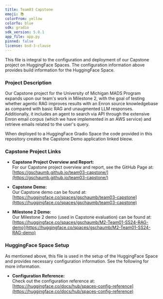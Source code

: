 ```yaml
---
title: Team03 Capstone
emoji: 📚
colorFrom: yellow
colorTo: blue
sdk: gradio
sdk_version: 5.0.1
app_file: app.py
pinned: false
license: bsd-3-clause
---
```


This file is integral to the configuration and deployment of our Capstone project on HuggingFace Spaces. The configuration information above provides build information for the HuggingFace Space. 

### Project Description

 Our Capstone project for the University of Michigan MADS Program expands upon our team's work in Milestone 2, with the goal of testing whether agentic RAG improves results with an Enron source knowledgebase as compared with basic RAG and unaugmented LLM responses. Additionally, it includes an agent to search via API through the extensive Enron email corpus (which we have implemented in an AWS service) and retrieve emails related to the user's query.

 When deployed to a HuggingFace Gradio Space the code provided in this repository creates the Capstone Demo application linked bleow.

### Capstone Project Links

- **Capstone Project Overview and Report:**  
  For our Capstone project overview and report, see the GitHub Page at:  
  [https://gschaumb.github.io/team03-capstone/](https://gschaumb.github.io/team03-capstone/)

- **Capstone Demo:**  
  Our Capstone demo can be found at:  
  [https://huggingface.co/spaces/gschaumb/team03-capstone](https://huggingface.co/spaces/gschaumb/team03-capstone)

- **Milestone 2 Demo:**  
  Our Milestone 2 demo (used in Capstone evaluation) can be found at:  
  [https://huggingface.co/spaces/gschaumb/M2-Team01-SS24-RAG-demo](https://huggingface.co/spaces/gschaumb/M2-Team01-SS24-RAG-demo)
  

### HuggingFace Space Setup

As mentioned above, this file is used in the setup of the HuggingFace Space and provides necessary configuration information. See the following for more information.

- **Configuration Reference:**  
  Check out the configuration reference at:  
  [https://huggingface.co/docs/hub/spaces-config-reference](https://huggingface.co/docs/hub/spaces-config-reference)
